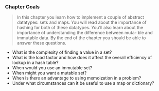 
### Chapter Goals
> In this chapter you learn how to implement a couple of abstract datatypes: sets and maps. You will read about the importance of hashing for both of these datatypes. You’ll also learn about the importance of understanding the difference between muta- ble and immutable data. By the end of the chapter you should be able to answer these questions.
- What is the complexity of finding a value in a set?
- What is the load factor and how does it affect the overall efficiency of lookup in
a hash table?
- When would you use an immutable set?
- When might you want a mutable set?
- When is there an advantage to using memoization in a problem?
- Under what circumstances can it be useful to use a map or dictionary?
